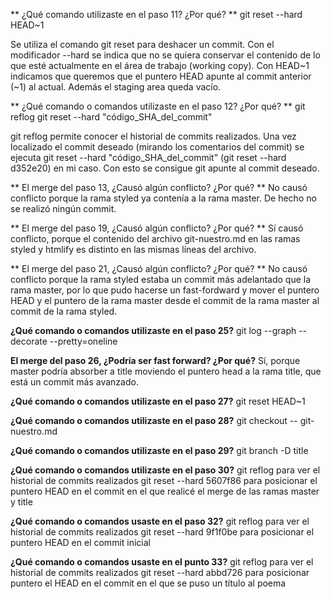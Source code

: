 ** ¿Qué comando utilizaste en el paso 11? ¿Por qué? **
git reset --hard HEAD~1

Se utiliza el comando git reset para deshacer un commit.
Con el modificador --hard se indica que no se quiera conservar el contenido de
lo que esté actualmente en el área de trabajo (working copy).
Con HEAD~1 indicamos que queremos que el puntero HEAD apunte al commit anterior
(~1) al actual.
Además el staging area queda vacío.

**  ¿Qué comando o comandos utilizaste en el paso 12? ¿Por qué? **
git reflog
git reset --hard "código_SHA_del_commit"

git reflog permite conocer el historial de commits realizados.
Una vez localizado el commit deseado (mirando los comentarios del commit) se
ejecuta git reset --hard "código_SHA_del_commit" (git reset --hard d352e20) en
mi caso. Con esto se consigue git apunte al commit deseado.

** El merge del paso 13, ¿Causó algún conflicto? ¿Por qué? **
No causó conflicto porque la rama styled ya contenía a la rama master.
De hecho no se realizó ningún commit.

** El merge del paso 19, ¿Causó algún conflicto? ¿Por qué? **
Sí causó conflicto, porque el contenido del archivo git-nuestro.md en las ramas
styled y htmlify es distinto en las mismas líneas del archivo.

** El merge del paso 21, ¿Causó algún conflicto? ¿Por qué? **
No causó conflicto porque la rama styled estaba un commit más
adelantado que la rama master, por lo que pudo hacerse un fast-fordward y
mover el puntero HEAD y el puntero de la rama master desde el commit de la
rama master al commit de la rama styled.

**¿Qué comando o comandos utilizaste en el paso 25?**
git log --graph --decorate --pretty=oneline

**El merge del paso 26, ¿Podría ser fast forward? ¿Por qué?**
Sí, porque master podría absorber a title moviendo el puntero head a la rama
title, que está un commit más avanzado.

**¿Qué comando o comandos utilizaste en el paso 27?**
git reset HEAD~1

**¿Qué comando o comandos utilizaste en el paso 28?**
git checkout -- git-nuestro.md

**¿Qué comando o comandos utilizaste en el paso 29?**
git branch -D title

**¿Qué comando o comandos utilizaste en el paso 30?**
git reflog para ver el historial de commits realizados
git reset --hard 5607f86 para posicionar el puntero HEAD en el commit en el que
realicé el merge de las ramas master y title

**¿Qué comando o comandos usaste en el paso 32?**
git reflog para ver el historial de commits realizados
git reset --hard 9f1f0be para posicionar el puntero HEAD en el commit inicial

**¿Qué comando o comandos usaste en el punto 33?**
git reflog para ver el historial de commits realizados
git reset --hard abbd726  para posicionar puntero el HEAD en el commit en el
que se puso un título al poema
